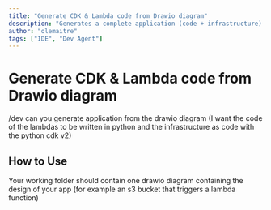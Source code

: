 ```yaml
---
title: "Generate CDK & Lambda code from Drawio diagram"
description: "Generates a complete application (code + infrastructure) from a drawio diagram"
author: "olemaitre"
tags: ["IDE", "Dev Agent"]
---
```


# Generate CDK & Lambda code from Drawio diagram

/dev can you generate application from the drawio diagram (I want the code of the lambdas to be written in python and the infrastructure as code with the python cdk v2)

## How to Use

Your working folder should contain one drawio diagram containing the design of your app (for example an s3 bucket that triggers a lambda function)

